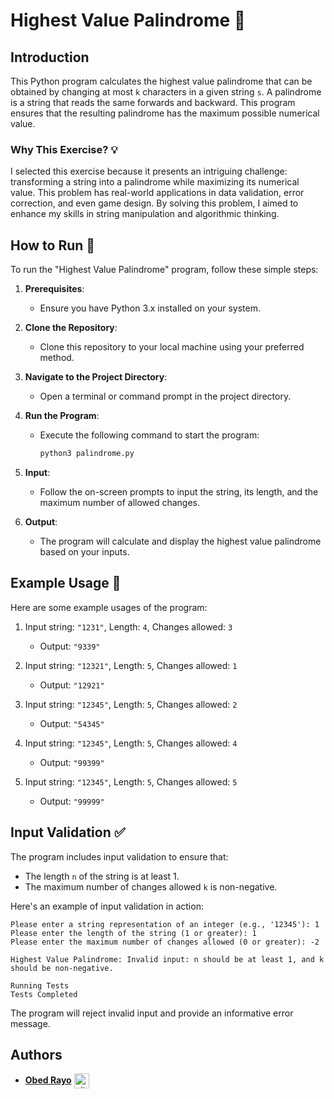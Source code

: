 # Highest Value Palindrome 🌟

## Introduction

This Python program calculates the highest value palindrome that can be obtained by changing at most `k` characters in a given string `s`. A palindrome is a string that reads the same forwards and backward. This program ensures that the resulting palindrome has the maximum possible numerical value.

### Why This Exercise? 💡

I selected this exercise because it presents an intriguing challenge: transforming a string into a palindrome while maximizing its numerical value. This problem has real-world applications in data validation, error correction, and even game design. By solving this problem, I aimed to enhance my skills in string manipulation and algorithmic thinking.

## How to Run 🚀

To run the "Highest Value Palindrome" program, follow these simple steps:

1. **Prerequisites**:
   - Ensure you have Python 3.x installed on your system.

2. **Clone the Repository**:
   - Clone this repository to your local machine using your preferred method.

3. **Navigate to the Project Directory**:
   - Open a terminal or command prompt in the project directory.

4. **Run the Program**:
   - Execute the following command to start the program:

     ```bash
     python3 palindrome.py
     ```

5. **Input**:
   - Follow the on-screen prompts to input the string, its length, and the maximum number of allowed changes.

6. **Output**:
   - The program will calculate and display the highest value palindrome based on your inputs.

## Example Usage 📝

Here are some example usages of the program:

1. Input string: `"1231"`, Length: `4`, Changes allowed: `3`
   - Output: `"9339"`

2. Input string: `"12321"`, Length: `5`, Changes allowed: `1`
   - Output: `"12921"`

3. Input string: `"12345"`, Length: `5`, Changes allowed: `2`
   - Output: `"54345"`

4. Input string: `"12345"`, Length: `5`, Changes allowed: `4`
   - Output: `"99399"`

5. Input string: `"12345"`, Length: `5`, Changes allowed: `5`
   - Output: `"99999"`

## Input Validation ✅

The program includes input validation to ensure that:
- The length `n` of the string is at least 1.
- The maximum number of changes allowed `k` is non-negative.

Here's an example of input validation in action:

```plaintext
Please enter a string representation of an integer (e.g., '12345'): 1
Please enter the length of the string (1 or greater): 1
Please enter the maximum number of changes allowed (0 or greater): -2

Highest Value Palindrome: Invalid input: n should be at least 1, and k should be non-negative.

Running Tests
Tests Completed
```

The program will reject invalid input and provide an informative error message.

## Authors

* [**Obed Rayo**](https://github.com/ObedRav) <a href="https://github.com/ObedRav" rel="nofollow"><img align="center" alt="github" src="https://www.vectorlogo.zone/logos/github/github-tile.svg" height="24" /></a>

